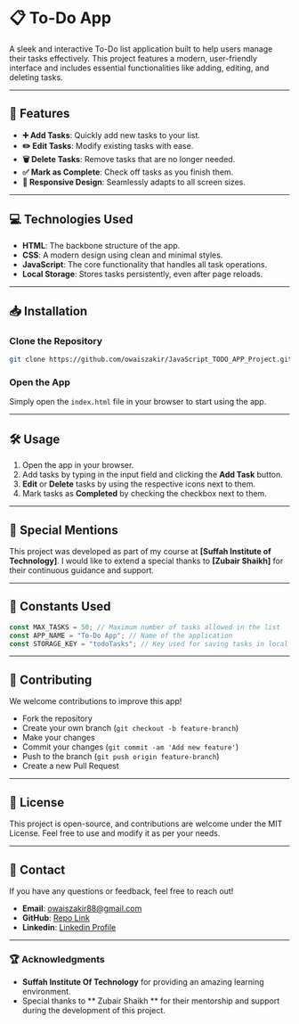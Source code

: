 # 📋 To-Do App

A sleek and interactive To-Do list application built to help users manage their tasks effectively. This project features a modern, user-friendly interface and includes essential functionalities like adding, editing, and deleting tasks.

---

## 🚀 Features

- **➕ Add Tasks**: Quickly add new tasks to your list.
- **✏️ Edit Tasks**: Modify existing tasks with ease.
- **🗑️ Delete Tasks**: Remove tasks that are no longer needed.
- **✅ Mark as Complete**: Check off tasks as you finish them.
- **📱 Responsive Design**: Seamlessly adapts to all screen sizes.

---

## 💻 Technologies Used

- **HTML**: The backbone structure of the app.
- **CSS**: A modern design using clean and minimal styles.
- **JavaScript**: The core functionality that handles all task operations.
- **Local Storage**: Stores tasks persistently, even after page reloads.

---

## 📥 Installation

### Clone the Repository

```bash
git clone https://github.com/owaiszakir/JavaScript_TODO_APP_Project.git
```

### Open the App

Simply open the `index.html` file in your browser to start using the app.

---

## 🛠️ Usage

1. Open the app in your browser.
2. Add tasks by typing in the input field and clicking the **Add Task** button.
3. **Edit** or **Delete** tasks by using the respective icons next to them.
4. Mark tasks as **Completed** by checking the checkbox next to them.

---

## 🌟 Special Mentions

This project was developed as part of my course at **[Suffah Institute of Technology]**. I would like to extend a special thanks to **[Zubair Shaikh]** for their continuous guidance and support.

---

## 🔑 Constants Used

```javascript
const MAX_TASKS = 50; // Maximum number of tasks allowed in the list
const APP_NAME = "To-Do App"; // Name of the application
const STORAGE_KEY = "todoTasks"; // Key used for saving tasks in local storage
```

---

## 🤝 Contributing

We welcome contributions to improve this app!

- Fork the repository
- Create your own branch (`git checkout -b feature-branch`)
- Make your changes
- Commit your changes (`git commit -am 'Add new feature'`)
- Push to the branch (`git push origin feature-branch`)
- Create a new Pull Request

---

## 📄 License

This project is open-source, and contributions are welcome under the MIT License. Feel free to use and modify it as per your needs.

---

## 💬 Contact

If you have any questions or feedback, feel free to reach out!

- **Email**: [owaiszakir88@gmail.com](owaiszakir88@gmail.com)
- **GitHub**: [Repo Link](https://github.com/owaiszakir/JavaScript_TODO_APP_Project)
- **Linkedin**: [Linkedin Profile](https://linkedin.com/in/owaiszakir)

---

### 🏆 Acknowledgments

- **Suffah Institute Of Technology** for providing an amazing learning environment.
- Special thanks to ** Zubair Shaikh ** for their mentorship and support during the development of this project.
